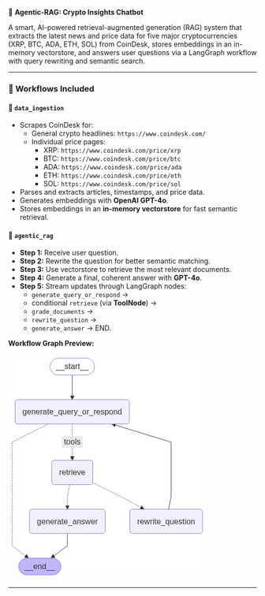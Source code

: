 🚀 **Agentic-RAG: Crypto Insights Chatbot**

A smart, AI-powered retrieval-augmented generation (RAG) system that extracts the latest news and price data for five major cryptocurrencies (XRP, BTC, ADA, ETH, SOL) from CoinDesk, stores embeddings in an in-memory vectorstore, and answers user questions via a LangGraph workflow with query rewriting and semantic search.

---

### 🔧 Workflows Included

#### 📰 `data_ingestion`

- Scrapes CoinDesk for:
  - General crypto headlines: `https://www.coindesk.com/`
  - Individual price pages:  
    - XRP: `https://www.coindesk.com/price/xrp`  
    - BTC: `https://www.coindesk.com/price/btc`  
    - ADA: `https://www.coindesk.com/price/ada`  
    - ETH: `https://www.coindesk.com/price/eth`  
    - SOL: `https://www.coindesk.com/price/sol`  
- Parses and extracts articles, timestamps, and price data.
- Generates embeddings with **OpenAI GPT-4o**.
- Stores embeddings in an **in-memory vectorstore** for fast semantic retrieval.

#### 🤖 `agentic_rag`

- **Step 1:** Receive user question.
- **Step 2:** Rewrite the question for better semantic matching.
- **Step 3:** Use vectorstore to retrieve the most relevant documents.
- **Step 4:** Generate a final, coherent answer with **GPT-4o**.
- **Step 5:** Stream updates through LangGraph nodes:  
  - `generate_query_or_respond` →  
  - conditional `retrieve` (via **ToolNode**) →  
  - `grade_documents` →  
  - `rewrite_question` →  
  - `generate_answer` → END.

**Workflow Graph Preview:**

![Graph](https://github.com/DavitGadyan/LangGraph/blob/main/projects/agentic-rag/diagram.png)

---


